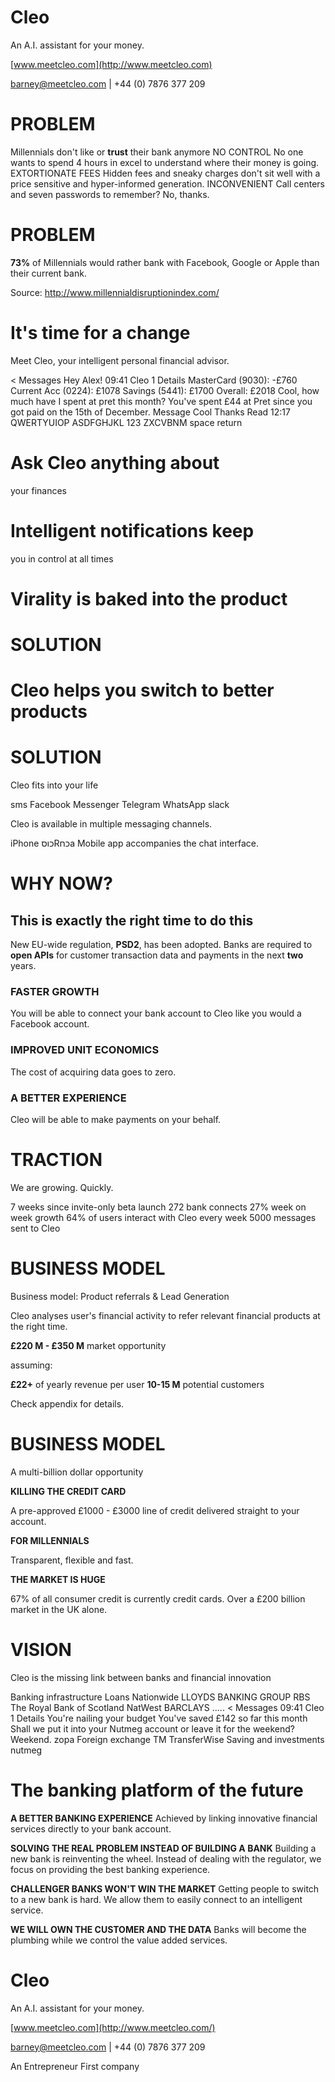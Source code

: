 # Cleo

An A.I. assistant for your money.

[www.meetcleo.com](http://www.meetcleo.com)

[barney@meetcleo.com](mailto:barney@meetcleo.com) | +44 (0) 7876 377 209


# PROBLEM
Millennials don't like or **trust** their bank anymore
NO CONTROL
No one wants to spend 4 hours in excel to understand where their money is going.
EXTORTIONATE FEES
Hidden fees and sneaky charges don't sit well with a price sensitive and hyper-informed
generation.
INCONVENIENT
Call centers and seven passwords to remember? No, thanks.


# PROBLEM
**73%** of Millennials would rather bank
with Facebook, Google or Apple than
their current bank.

Source: http://www.millennialdisruptionindex.com/


# It's time for a change
Meet Cleo, your intelligent personal
financial advisor.

< Messages
Hey Alex!
09:41
Cleo
1
Details
MasterCard (9030): -£760
Current Acc (0224): £1078
Savings (5441): £1700
Overall: £2018
Cool, how much have I spent at
pret this month?
You've spent £44 at Pret
since you got paid on the 15th
of December.
Message
Cool
Thanks
Read 12:17
QWERTYUIOP
ASDFGHJKL
123
ZXCVBNM
space
return


# Ask Cleo anything about
your finances

# Intelligent notifications keep
you in control at all times



# Virality is baked into the product

# SOLUTION
# Cleo helps you switch to better products



# SOLUTION

Cleo fits into your life

sms Facebook Messenger Telegram
WhatsApp slack

Cleo is available in multiple messaging
channels.

iPhone
כוסRכחa
Mobile app accompanies the chat interface.


# WHY NOW?
## This is **exactly** the right time to do this
New EU-wide regulation, **PSD2**, has been adopted. Banks are required to **open APIs** for customer transaction data and payments in the next **two** years.

### FASTER GROWTH
You will be able to connect your bank account to Cleo like you would a Facebook account.

### IMPROVED UNIT ECONOMICS
The cost of acquiring data goes to zero.

### A BETTER EXPERIENCE
Cleo will be able to make payments on your behalf.


# **TRACTION**

We are growing. Quickly.

7 weeks since invite-only beta launch
272 bank connects
27% week on week growth
64% of users interact with Cleo every week
5000 messages sent to Cleo


# BUSINESS MODEL

Business model: Product referrals & Lead Generation

Cleo analyses user's financial activity to refer relevant financial products at the right time.

**£220 M - £350 M**
market opportunity

assuming:

**£22+** of yearly revenue per user
**10-15 M** potential customers

Check appendix for details.


# BUSINESS MODEL

A multi-billion dollar opportunity

**KILLING THE CREDIT CARD**

A pre-approved £1000 - £3000 line of credit delivered straight to your account.

**FOR MILLENNIALS**

Transparent, flexible and fast.

**THE MARKET IS HUGE**

67% of all consumer credit is currently credit cards. Over a £200 billion market in the UK alone.


# VISION
Cleo is the missing link between banks and financial innovation

Banking infrastructure
Loans
Nationwide
LLOYDS
BANKING
GROUP
RBS
The Royal Bank of Scotland
NatWest
BARCLAYS
.....
< Messages
09:41
Cleo
1
Details
You're nailing your budget
You've saved £142 so far this
month
Shall we put it into your Nutmeg
account or leave it for the
weekend?
Weekend.
zopa
Foreign exchange
TM
TransferWise
Saving and investments
nutmeg


# The banking platform of the future

**A BETTER BANKING EXPERIENCE**
Achieved by linking innovative financial services directly to your bank account.

**SOLVING THE REAL PROBLEM INSTEAD OF BUILDING A BANK**
Building a new bank is reinventing the wheel. Instead of dealing with the regulator, we focus on providing
the best banking experience.

**CHALLENGER BANKS WON'T WIN THE MARKET**
Getting people to switch to a new bank is hard. We allow them to easily connect to an intelligent service.

**WE WILL OWN THE CUSTOMER AND THE DATA**
Banks will become the plumbing while we control the value added services.


# Cleo

An A.I. assistant for your money.

[www.meetcleo.com](http://www.meetcleo.com/)

barney@meetcleo.com | +44 (0) 7876 377 209

An Entrepreneur First company

